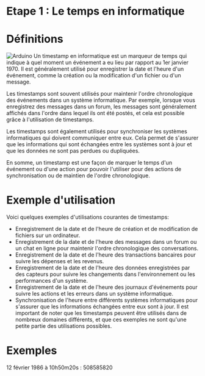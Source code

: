 # Etape 1 : Le temps en informatique

# Définitions

![Arduino](https://images.unsplash.com/photo-1495364141860-b0d03eccd065?ixlib=rb-4.0.3&ixid=MnwxMjA3fDB8MHxwaG90by1wYWdlfHx8fGVufDB8fHx8&auto=format&fit=crop&w=1752&q=80)
Un timestamp en informatique est un marqueur de temps qui indique à quel moment un événement a eu lieu par rapport au 1er janvier 1970. Il est généralement utilisé pour enregistrer la date et l'heure d'un événement, comme la création ou la modification d'un fichier ou d'un message.

Les timestamps sont souvent utilisés pour maintenir l'ordre chronologique des événements dans un système informatique. Par exemple, lorsque vous enregistrez des messages dans un forum, les messages sont généralement affichés dans l'ordre dans lequel ils ont été postés, et cela est possible grâce à l'utilisation de timestamps.

Les timestamps sont également utilisés pour synchroniser les systèmes informatiques qui doivent communiquer entre eux. Cela permet de s'assurer que les informations qui sont échangées entre les systèmes sont à jour et que les données ne sont pas perdues ou dupliquées.

En somme, un timestamp est une façon de marquer le temps d'un événement ou d'une action pour pouvoir l'utiliser pour des actions de synchronisation ou de maintien de l'ordre chronologique.

# Exemple d'utilisation

Voici quelques exemples d'utilisations courantes de timestamps:

* Enregistrement de la date et de l'heure de création et de modification de fichiers sur un ordinateur.
* Enregistrement de la date et de l'heure des messages dans un forum ou un chat en ligne pour maintenir l'ordre chronologique des conversations.
* Enregistrement de la date et de l'heure des transactions bancaires pour suivre les dépenses et les revenus.
* Enregistrement de la date et de l'heure des données enregistrées par des capteurs pour suivre les changements dans l'environnement ou les performances d'un système.
* Enregistrement de la date et de l'heure des journaux d'événements pour suivre les actions et les erreurs dans un système informatique.
* Synchronisation de l'heure entre différents systèmes informatiques pour s'assurer que les informations échangées entre eux sont à jour.
Il est important de noter que les timestamps peuvent être utilisés dans de nombreux domaines différents, et que ces exemples ne sont qu'une petite partie des utilisations possibles.

# Exemples

12 février 1986 à 10h50m20s : 508585820